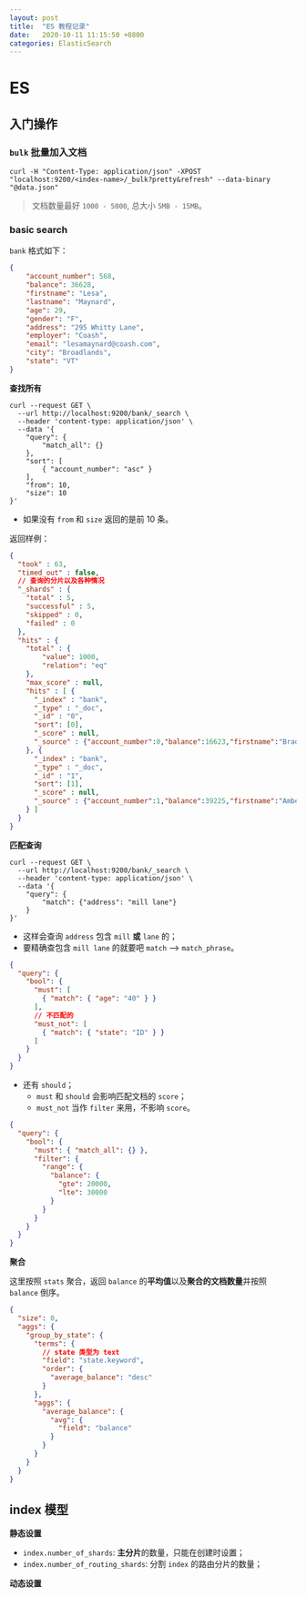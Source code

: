 ```yaml
---
layout: post
title:  "ES 教程记录"
date:   2020-10-11 11:15:50 +0800
categories: ElasticSearch
---
```



# ES

## 入门操作

### `bulk` 批量加入文档

```shell
curl -H "Content-Type: application/json" -XPOST "localhost:9200/<index-name>/_bulk?pretty&refresh" --data-binary "@data.json"
```

> 文档数量最好 `1000 - 5000`, 总大小 `5MB - 15MB`。


### basic search

`bank` 格式如下：

```json
{
    "account_number": 568,
    "balance": 36628,
    "firstname": "Lesa",
    "lastname": "Maynard",
    "age": 29,
    "gender": "F",
    "address": "295 Whitty Lane",
    "employer": "Coash",
    "email": "lesamaynard@coash.com",
    "city": "Broadlands",
    "state": "VT"
}
```

**查找所有**

```shell
curl --request GET \
  --url http://localhost:9200/bank/_search \
  --header 'content-type: application/json' \
  --data '{
	"query": {
		"match_all": {}
	},
	"sort": [
		{ "account_number": "asc" }
	],
	"from": 10,
	"size": 10
}'
```

- 如果没有 `from` 和 `size` 返回的是前 10 条。

返回样例：

```json
{
  "took" : 63,
  "timed_out" : false,
  // 查询的分片以及各种情况
  "_shards" : {
    "total" : 5,
    "successful" : 5,
    "skipped" : 0,
    "failed" : 0
  },
  "hits" : {
    "total" : {
        "value": 1000,
        "relation": "eq"
    },
    "max_score" : null,
    "hits" : [ {
      "_index" : "bank",
      "_type" : "_doc",
      "_id" : "0",
      "sort": [0],
      "_score" : null,
      "_source" : {"account_number":0,"balance":16623,"firstname":"Bradshaw","lastname":"Mckenzie","age":29,"gender":"F"}
    }, {
      "_index" : "bank",
      "_type" : "_doc",
      "_id" : "1",
      "sort": [1],
      "_score" : null,
      "_source" : {"account_number":1,"balance":39225,"firstname":"Amber","lastname":"Duke","age":32,"gender":"M"}
    } ]
  }
}
```

**匹配查询**

```shell
curl --request GET \
  --url http://localhost:9200/bank/_search \
  --header 'content-type: application/json' \
  --data '{
	"query": {
		"match": {"address": "mill lane"}
	}
}'
```

- 这样会查询 `address` 包含 `mill` **或** `lane` 的；
- 要精确查包含 `mill lane` 的就要吧 `match` --> `match_phrase`。

```json
{
  "query": {
    "bool": {
      "must": [
        { "match": { "age": "40" } }
      ],
      // 不匹配的
      "must_not": [
        { "match": { "state": "ID" } }
      ]
    }
  }
}
```

- 还有 `should`；
  - `must` 和 `should` 会影响匹配文档的 `score`；
  - `must_not` 当作 `filter` 来用，不影响 `score`。


```json
{
  "query": {
    "bool": {
      "must": { "match_all": {} },
      "filter": {
        "range": {
          "balance": {
            "gte": 20000,
            "lte": 30000
          }
        }
      }
    }
  }
}
```

**聚合**

这里按照 `stats` 聚合，返回 `balance` 的**平均值**以及**聚合的文档数量**并按照 `balance` 倒序。

```json
{
  "size": 0,
  "aggs": {
    "group_by_state": {
      "terms": {
        // state 类型为 text
        "field": "state.keyword",
		"order": {
          "average_balance": "desc"
        }
      },
      "aggs": {
        "average_balance": {
          "avg": {
            "field": "balance"
          }
        }
      }
    }
  }
}
```

## index 模型

**静态设置**

- `index.number_of_shards`: **主分片**的数量，只能在创建时设置；
- `index.number_of_routing_shards`: 分割 `index` 的路由分片的数量；

**动态设置**